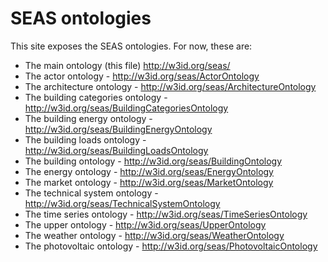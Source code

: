 # SEAS ontologies

This site exposes the SEAS ontologies. For now, these are:

- The main ontology (this file)  http://w3id.org/seas/
- The actor ontology -  http://w3id.org/seas/ActorOntology
- The architecture ontology -  http://w3id.org/seas/ArchitectureOntology
- The building categories ontology -  http://w3id.org/seas/BuildingCategoriesOntology
- The building energy ontology -  http://w3id.org/seas/BuildingEnergyOntology
- The building loads ontology -  http://w3id.org/seas/BuildingLoadsOntology
- The building ontology -  http://w3id.org/seas/BuildingOntology
- The energy ontology -  http://w3id.org/seas/EnergyOntology
- The market ontology -  http://w3id.org/seas/MarketOntology
- The technical system ontology -  http://w3id.org/seas/TechnicalSystemOntology
- The time series ontology -  http://w3id.org/seas/TimeSeriesOntology
- The upper ontology -  http://w3id.org/seas/UpperOntology
- The weather ontology -  http://w3id.org/seas/WeatherOntology
- The photovoltaic ontology -  http://w3id.org/seas/PhotovoltaicOntology

